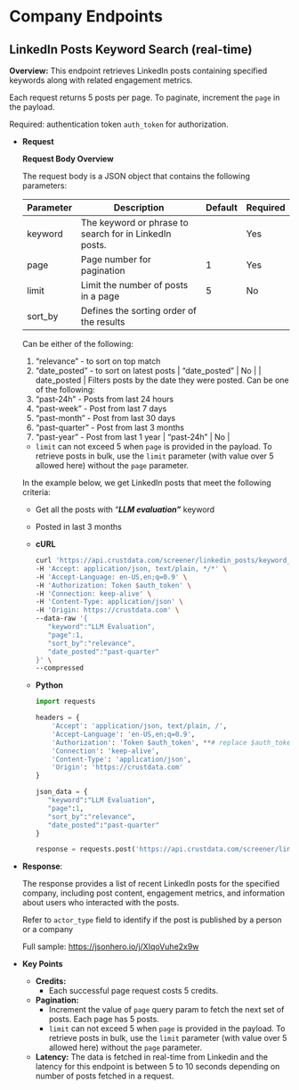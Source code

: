 # Company Endpoints

## **LinkedIn Posts Keyword Search (real-time)**

**Overview:** This endpoint retrieves LinkedIn posts containing specified keywords along with related engagement metrics.

Each request returns 5 posts per page. To paginate, increment the `page`  in the payload.

Required: authentication token `auth_token` for authorization.

- **Request**
    
    **Request Body Overview** 
    
    The request body is a JSON object that contains the following parameters:
    
    | **Parameter** | **Description** | Default | **Required** |
    | --- | --- | --- | --- |
    | keyword | The keyword or phrase to search for in LinkedIn posts. |  | Yes |
    | page | Page number for pagination | 1 | Yes |
    | limit | Limit the number of posts in a page | 5 | No |
    | sort_by | Defines the sorting order of the results 
    Can be either of the following:
    1. “relevance” - to sort on top match
    2. “date_posted” - to sort on latest posts | “date_posted” | No |
    | date_posted | Filters posts by the date they were posted.
    Can be one of the following:
    1. “past-24h” - Posts from last 24 hours
    2. “past-week” - Post from last 7 days
    3. “past-month” - Post from last 30 days
    4. “past-quarter” - Post from last 3 months
    5. “past-year” - Post from last 1 year | “past-24h” | No |
    
     * `limit` can not exceed 5 when `page` is provided in the payload. To retrieve posts in bulk, use the `limit` parameter (with value over 5 allowed here) without the `page`  parameter.
    
    In the example below, we get LinkedIn posts that meet the following criteria:
    
    - Get all the posts with “***LLM evaluation”***  keyword
    - Posted in last 3 months
    
    - **cURL**
        
        ```bash
        curl 'https://api.crustdata.com/screener/linkedin_posts/keyword_search/' \
        -H 'Accept: application/json, text/plain, */*' \
        -H 'Accept-Language: en-US,en;q=0.9' \
        -H 'Authorization: Token $auth_token' \
        -H 'Connection: keep-alive' \
        -H 'Content-Type: application/json' \
        -H 'Origin: https://crustdata.com' \
        --data-raw '{
           "keyword":"LLM Evaluation",
           "page":1,
           "sort_by":"relevance",
           "date_posted":"past-quarter"
        }' \
        --compressed
        ```
        
    - **Python**
        
        ```python
        import requests
        
        headers = {
            'Accept': 'application/json, text/plain, /',
            'Accept-Language': 'en-US,en;q=0.9',
            'Authorization': 'Token $auth_token', **# replace $auth_token**
            'Connection': 'keep-alive',
            'Content-Type': 'application/json',
            'Origin': 'https://crustdata.com'
        }
        
        json_data = {
           "keyword":"LLM Evaluation",
           "page":1,
           "sort_by":"relevance",
           "date_posted":"past-quarter"
        }
        
        response = requests.post('https://api.crustdata.com/screener/linkedin_posts/keyword_search/', headers=headers, json=json_data)
        ```
        
- **Response**:
    
    The response provides a list of recent LinkedIn posts for the specified company, including post content, engagement metrics, and information about users who interacted with the posts.
    
    Refer to `actor_type` field to identify if the post is published by a person or a company 
    
    Full sample: https://jsonhero.io/j/XIqoVuhe2x9w
    
- **Key Points**
    - **Credits:**
        - Each successful page request costs 5 credits.
    - **Pagination:**
        - Increment the value of `page` query param to fetch the next set of posts. Each page has 5 posts.
        - `limit` can not exceed 5 when `page` is provided in the payload. To retrieve posts in bulk, use the `limit` parameter (with value over 5 allowed here) without the `page`  parameter.
    - **Latency:** The data is fetched in real-time from Linkedin and the latency for this endpoint is between 5 to 10 seconds depending on number of posts fetched in a request.